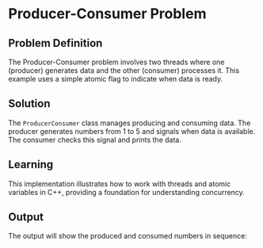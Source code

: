 # Producer-Consumer Problem 

## Problem Definition
The Producer-Consumer problem involves two threads where one (producer) generates data and the other (consumer) processes it. This example uses a simple atomic flag to indicate when data is ready.

## Solution
The `ProducerConsumer` class manages producing and consuming data. The producer generates numbers from 1 to 5 and signals when data is available. The consumer checks this signal and prints the data.

## Learning
This implementation illustrates how to work with threads and atomic variables in C++, providing a foundation for understanding concurrency.

## Output
The output will show the produced and consumed numbers in sequence:

